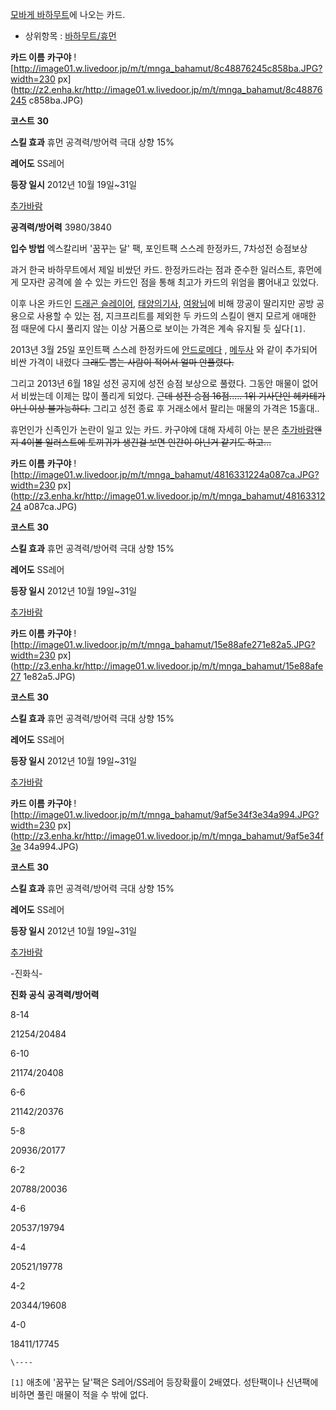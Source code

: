 [모바게 바하무트](%EB%AA%A8%EB%B0%94%EA%B2%8C%20%EB%B0%94%ED%95%98%EB%AC%B4%ED%8A%B8.md)에 나오는 카드.  

  

* 상위항목 : [바하무트/휴먼](%EB%B0%94%ED%95%98%EB%AC%B4%ED%8A%B8/%ED%9C%B4%EB%A8%BC.md)   
  

**카드 이름**
**카구야**
![http://image01.w.livedoor.jp/m/t/mnga_bahamut/8c48876245c858ba.JPG?width=230
px](http://z2.enha.kr/http://image01.w.livedoor.jp/m/t/mnga_bahamut/8c48876245
c858ba.JPG)

**코스트**
**30**

**스킬 효과**
휴먼 공격력/방어력 극대 상향 15%

**레어도**
SS레어

**등장 일시**
2012년 10월 19일~31일

[추가바람](%EC%B6%94%EA%B0%80%EB%B0%94%EB%9E%8C.md)

**공격력/방어력**
3980/3840

**입수 방법**
엑스칼리버 '꿈꾸는 달' 팩, 포인트팩 스스레 한정카드, 7차성전 승점보상

과거 한국 바하무트에서 제일 비쌌던 카드. 한정카드라는 점과 준수한 일러스트, 휴먼에게 모자란 공격에 쓸 수 있는 카드인 점을 통해 최고가
카드의 위엄을 뿜어내고 있었다.  

이후 나온 카드인 [드래곤 슬레이어](%EB%B0%94%ED%95%98%EB%AC%B4%ED%8A%B8/%EC%A7%80%ED%81%AC%ED%94%84%EB%A6%AC%ED%8A%B8.md), [태양의기사](%EB%B0%94%ED%95%98%EB%AC%B4%ED%8A%B8/%EA%B0%80%EC%9B%A8%EC%9D%B8.md), [여왕님](%EB%B0%94%ED%95%98%EB%AC%B4%ED%8A%B8/%ED%81%B4%EB%A0%88%EC%98%A4%ED%8C%8C%ED%8A%B8%EB%9D%BC.md)에 비해 깡공이 딸리지만 공방 공용으로 사용할 수 있는 점, 지크프리트를 제외한 두 카드의
스킬이 왠지 모르게 애매한 점 때문에 다시 풀리지 않는 이상 거품으로 보이는 가격은 계속 유지될 듯 싶다`[1]`.

2013년 3월 25일 포인트팩 스스레 한정카드에 [안드로메다](%EB%B0%94%ED%95%98%EB%AC%B4%ED%8A%B8/%EC%95%88%EB%93%9C%EB%A1%9C%EB%A9%94%EB%8B%A4.md) ,
[메두사](%EB%B0%94%ED%95%98%EB%AC%B4%ED%8A%B8/%EB%A9%94%EB%91%90%EC%82%AC.md)
와 같이 추가되어 비싼 가격이 내렸다 <del>그래도 뽑는 사람이 적어서 얼마 안풀렸다.</del>

그리고 2013년 6월 18일 성전 공지에 성전 승점 보상으로 풀렸다. 그동안 매물이 없어서 비쌌는데 이제는 많이 풀리게 되었다.
<del>근데 성전 승점 16점..... 1위 기사단인 헤카테가 아닌 이상 불가능하다.</del> 그리고 성전 종료 후 거래소에서 팔리는
매물의 가격은 15홀대..

휴먼인가 신족인가 논란이 일고 있는 카드. 카구야에 대해 자세히 아는 분은
[추가바람](%EC%B6%94%EA%B0%80%EB%B0%94%EB%9E%8C.md)<del>왠지 4이볼 일러스트에 토끼귀가 생긴걸
보면 인간이 아닌거 같기도 하고...</del>

**카드 이름**
**카구야**
![http://image01.w.livedoor.jp/m/t/mnga_bahamut/4816331224a087ca.JPG?width=230
px](http://z3.enha.kr/http://image01.w.livedoor.jp/m/t/mnga_bahamut/4816331224
a087ca.JPG)

**코스트**
**30**

**스킬 효과**
휴먼 공격력/방어력 극대 상향 15%

**레어도**
SS레어

**등장 일시**
2012년 10월 19일~31일

[추가바람](%EC%B6%94%EA%B0%80%EB%B0%94%EB%9E%8C.md)

  

**카드 이름**
**카구야**
![http://image01.w.livedoor.jp/m/t/mnga_bahamut/15e88afe271e82a5.JPG?width=230
px](http://z3.enha.kr/http://image01.w.livedoor.jp/m/t/mnga_bahamut/15e88afe27
1e82a5.JPG)

**코스트**
**30**

**스킬 효과**
휴먼 공격력/방어력 극대 상향 15%

**레어도**
SS레어

**등장 일시**
2012년 10월 19일~31일

[추가바람](%EC%B6%94%EA%B0%80%EB%B0%94%EB%9E%8C.md)

**카드 이름**
**카구야**
![http://image01.w.livedoor.jp/m/t/mnga_bahamut/9af5e34f3e34a994.JPG?width=230
px](http://z3.enha.kr/http://image01.w.livedoor.jp/m/t/mnga_bahamut/9af5e34f3e
34a994.JPG)

**코스트**
**30**

**스킬 효과**
휴먼 공격력/방어력 극대 상향 15%

**레어도**
SS레어

**등장 일시**
2012년 10월 19일~31일

[추가바람](%EC%B6%94%EA%B0%80%EB%B0%94%EB%9E%8C.md)

-진화식-  

**진화 공식**
**공격력/방어력**

8-14

21254/20484

6-10

21174/20408

6-6

21142/20376

5-8

20936/20177

6-2

20788/20036

4-6

20537/19794

4-4

20521/19778

4-2

20344/19608

4-0

18411/17745

`\----`

`[1]` 애초에 '꿈꾸는 달'팩은 S레어/SS레어 등장확률이 2배였다. 성탄팩이나 신년팩에 비하면 풀린 매물이 적을 수 밖에 없다.

